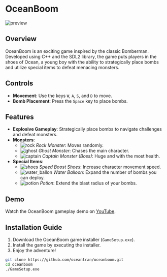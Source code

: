 # OceanBoom

![preview](https://github.com/oceantran27/OceanBoom/assets/89170516/6e675a03-5cab-4fc8-9a30-f8caafc7311b)

## Overview

OceanBoom is an exciting game inspired by the classic Bomberman. Developed using C++ and the SDL2 library, the game puts players in the shoes of Ocean, a young boy with the ability to strategically place bombs and utilize special items to defeat menacing monsters.

## Controls

- **Movement**: Use the keys `W`, `A`, `S`, and `D` to move.
- **Bomb Placement**: Press the `Space` key to place bombs.
 
## Features

- **Explosive Gameplay**: Strategically place bombs to navigate challenges and defeat monsters.
- **Monsters**:
  - ![rock](https://github.com/oceantran27/OceanBoom/assets/89170516/9f1f7b72-f049-40d6-a317-d2619d4764c3) *Rock Monster*: Moves randomly. 
  - ![ghost](https://github.com/oceantran27/OceanBoom/assets/89170516/24939d33-af6c-49fa-8698-7bb903e75ae5) *Ghost Monster*: Chases the main character.
  - ![captain](https://github.com/oceantran27/OceanBoom/assets/89170516/3e219c63-b2be-4739-82ca-d86aa927de1f) *Captain Monster (Boss)*: Huge and with the most health.
- **Special Items**:
  - ![shoes](https://github.com/oceantran27/OceanBoom/assets/89170516/88bb10db-82ef-4364-abbc-db4e798d5700) *Speed Boost Shoes*: Increase character movement speed.
  - ![water_ballon](https://github.com/oceantran27/OceanBoom/assets/89170516/e49010b7-be68-4e7f-b9ae-6df5bac590ab) *Water Balloon*: Expand the number of bombs you can deploy.
  - ![potion](https://github.com/oceantran27/OceanBoom/assets/89170516/6556f692-41ee-47b5-9d34-552aef869cca) *Potion*: Extend the blast radius of your bombs.

## Demo

Watch the OceanBoom gameplay demo on [YouTube](https://youtu.be/f3xCLJvigog).

## Installation Guide

1. Download the OceanBoom game installer (`GameSetup.exe`).
2. Install the game by executing the installer.
3. Enjoy the adventure!

```bash
git clone https://github.com/oceantran/oceanboom.git
cd oceanboom
./GameSetup.exe
```
